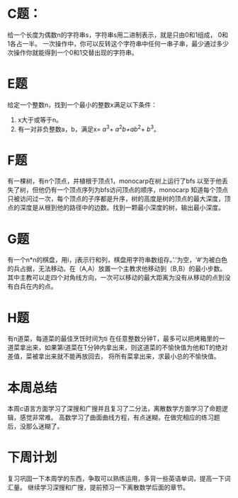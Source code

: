 # C题：
给一个长度为偶数n的字符串s，字符串s用二进制表示，就是只由0和1组成，
0和1各占一半。
一次操作中，你可以反转这个字符串中任何一串子串，最少通过多少次操作你就能得到一个0和1交替出现的字符串。
# E题
给定一个整数n，找到一个最小的整数x满足以下条件：
1. x大于或等于n。
2. 有一对非负整数a，b，满足x= $a^{3}$+ $a^{2}$*b+a*$b^{2}$+ $b^{3}$。
# F题
有一棵树，有n个顶点，并植根于顶点1，monocarp在树上运行了bfs
以至于他丢失了树，但他仍有一个顶点序列为bfs访问顶点的顺序，monocarp
知道每个顶点只被访问过一次，每个顶点的子序都是升序，树的高度是树的顶点的最大深度，顶点的深度是从根到他的路径中的边数。找到一颗最小深度的树，输出最小深度。
# G题
有一个n*n的棋盘，用i，j表示行和列，棋盘用字符串数组存。’.’为空，‘#’为被白色的兵占据，无法移动。在（A,A）放置一个主教求他移动到（B,B）的最小步数。
其中主教可以走四个对角线方向，一次可以移动的最大距离为没有从移动的点到没有白兵在内的点。
# H题
有n道菜，每道菜的最佳烹饪时间为ti
在任意整数分钟T，最多可以把烤箱里的一道菜拿出来，如果第i道菜在T分钟内拿出来，则这道菜的不愉快值为他和T的绝对差值，菜被拿出来就不能再放回去，
将所有菜拿出来，求最小总的不愉快值。
# 本周总结
本周c语言方面学习了深搜和广搜并且复习了二分法，离散数学方面学习了命题逻辑，感觉非常难。
高数学习了曲面曲线方程，有点迷糊，在做完相应的练习题后，没那么迷糊了。
# 下周计划
复习巩固一下本周学的东西，争取可以熟练运用，多背一些英语单词，提高一下词汇量。
继续学习深搜和广搜，提前预习一下离散数学后面的章节。
